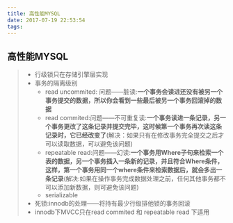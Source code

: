 ```yaml
---
title: 高性能MYSQL
date: 2017-07-19 22:53:54
tags:
---
```


## 高性能MYSQL

> - 行级锁只在存储引擎层实现
> - 事务的隔离级别
>   - read uncommited: 问题——脏读:**一个事务会读进还没有被另一个事务提交的数据，所以你会看到一些最后被另一个事务回滚掉的数据**
>   - read commited:问题——不可重复读:**一个事务读进一条记录，另一个事务更改了这条记录并提交完毕，这时候第一个事务再次读这条记录时，它已经改变了**(解决：如果只有在修改事务完全提交之后才可以读取数据，可以避免该问题)
>   - repeatable read:问题——幻读:**一个事务用Where子句来检索一个表的数据，另一个事务插入一条新的记录，并且符合Where条件，这样，第一个事务用同一个where条件来检索数据后，就会多出一条记录**(解决:如果在操作事务完成数据处理之前，任何其他事务都不可以添加新数据，则可避免该问题)
>   - serializable
> - 死锁:innodb的处理——将持有最少行级排他锁的事务回滚
> - innodb下MVCC只在read commited 和 repeatable read 下适用

<!-- more -->